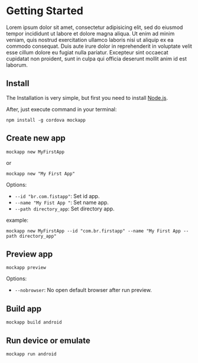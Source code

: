 [showdoc_index]: 100
[showdoc_id]: getting_started
# Getting Started

Lorem ipsum dolor sit amet, consectetur adipisicing elit, sed do eiusmod tempor incididunt ut labore et dolore magna aliqua. Ut enim ad minim veniam, quis nostrud exercitation ullamco laboris nisi ut aliquip ex ea commodo consequat. Duis aute irure dolor in reprehenderit in voluptate velit esse cillum dolore eu fugiat nulla pariatur. Excepteur sint occaecat cupidatat non proident, sunt in culpa qui officia deserunt mollit anim id est laborum.

## Install

The Installation is very simple, but first you need to install [Node.js](https://nodejs.org/en/).

After, just execute command in your terminal:

```
npm install -g cordova mockapp
```

## Create new app

```
mockapp new MyFirstApp
```
or
```
mockapp new "My First App"
```

Options:
* `--id "br.com.fistapp"`: Set id app.
* `--name "My Fist App "`: Set name app.
* `--path directory_app`: Set directory app. 

example:
```
mockapp new MyFirstApp --id "com.br.firstapp" --name "My First App --path directory_app"
```

## Preview app

```
mockapp preview
```

Options:
- `--nobrowser`: No open default browser after run preview.

## Build app

```
mockapp build android
```

## Run device or emulate

```
mockapp run android
```
